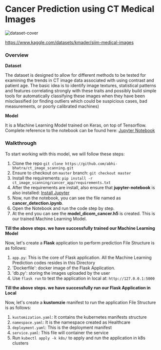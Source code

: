 # Cancer Prediction using CT Medical Images
![dataset-cover](https://user-images.githubusercontent.com/63901956/175071624-96dabb0b-912e-4ff1-bf6b-bc0202c6ec11.jpg)

https://www.kaggle.com/datasets/kmader/siim-medical-images

### Overview

**Dataset**

The dataset is designed to allow for different methods to be tested for examining the trends in CT image data associated with using contrast and patient age. The basic idea is to identify image textures, statistical patterns and features correlating strongly with these traits and possibly build simple tools for automatically classifying these images when they have been misclassified (or finding outliers which could be suspicious cases, bad measurements, or poorly calibrated machines)

**Model**

It is a Machine Learning Model trained on Keras, on top of Tensorflow. Complete reference to the notebook can be found here: [Jupyter Notebook](https://github.com/abhi-bhatra/ct_image_scanning/blob/master/cancer_detection.ipynb)

### Walkthrough

To start working with this model, we will follow these steps:

1. Clone the repo `git clone https://github.com/abhi-bhatra/ct_image_scanning.git`
2. Ensure to checkout on `master` branch: `git checkout master`
3. Install the requirements: `pip install -r ct_image_scanning/cancer_app/requirements.txt`
4. After the requirements are install, also ensure that **jupyter-notebook** is also installed: [Install Jupyter](https://jupyter.org/install)
5. Now, run the notebook, you can see the file named as **cancer_detection.ipynb**.
6. Open the Notebook and run the code step by step.
7. At the end you can see the **model_dicom_cancer.h5** is created. This is our trained Machine Learning Model.

**Till the above steps. we have successfully trained our Machine Learning Model**

Now, let's create a **Flask** application to perform prediction
File Structure is as follows:
1. `app.py`: This is the core of Flask application. All the Machine Learning Prediction codes resides in this Directory
2. 'Dockerfile': docker image of the Flask Application.
3. 'db.py': storing the images uploaded by the user
4. Use `flask run` to test the application in local at: `http://127.0.0.1:5000`

**Till the above steps. we have successfully run our Flask Application in Local**

Now, let's create a **kustomzie** manifest to run the application
File Structure is as follows:
1. `kustomization.yaml`: It contains the kubernetes manifests structure
2. `namespace.yaml`: It is the namespace created as Healthcare
3. `deployment.yaml`: This is the deployment manifest
4. `service.yaml`: This file will container the service
5. Run `kubectl apply -k k8s/` to apply and run the application in k8s clusters
